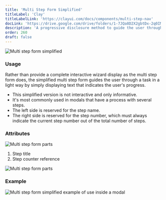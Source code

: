 ```yaml
---
title: 'Multi Step Form Simplified'
titleLabel: 'Clay'
titleLabelLink: 'https://clayui.com/docs/components/multi-step-nav'
docLink: 'https://drive.google.com/drive/folders/1-7JQa8D2X2gbtDx-2q0IMWwwV73wSeTE?usp=sharing'
description: 'A progressive disclosure method to guide the user through a task divided into several steps.'
order: 260
draft: false
---
```


![Multi step form simplified](/images/lexicon/MultiStepFormSimplified.jpg)

### Usage

Rather than provide a complete interactive wizard display as the multi step form does, the simplified multi step form guides the user through a task in a light way by simply displaying text that indicates the user's progress.

-   This simplified version is not interactive and only informative.
-   It's most commonly used in modals that have a process with several steps.
-   The left side is reserved for the step name.
-   The right side is reserved for the step number, which must always indicate the current step number out of the total number of steps.

### Attributes

![Multi step form parts](/images/lexicon/MultiStepFormSimpliParts.jpg)

1. Step title
2. Step counter reference

![Multi step form parts](/images/lexicon/MultiStepFormSimpliMetrics.jpg)

### Example

![Multi step form simplified example of use inside a modal](/images/lexicon/MultiStepFormSimplifiedExample.jpg)
